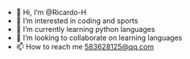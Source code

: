 - 👋 Hi, I’m @Ricardo-H
- 👀 I’m interested in coding and sports
- 🌱 I’m currently learning python languages
- 💞️ I’m looking to collaborate on learning languages
- 📫 How to reach me 583628125@qq.com


